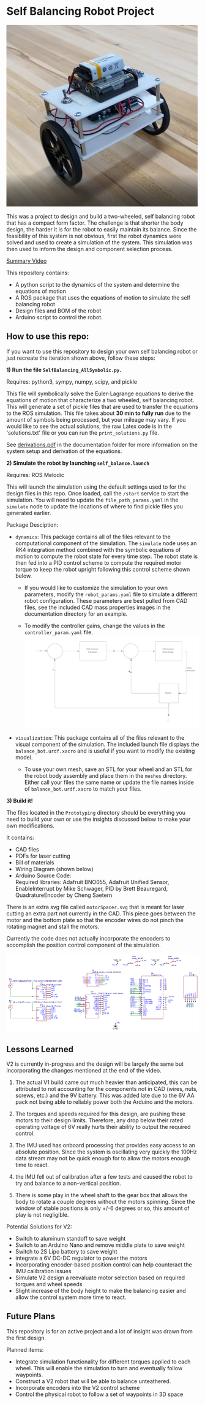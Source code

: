 # Self Balancing Robot Project
<img src="documentation/thumbnail.png" alt="thumbnail" width="500"/>

This was a project to design and build a two-wheeled, self balancing robot that has a compact form factor. The challenge is that shorter the body design, the harder it is for the robot to easily maintain its balance. Since the feasibility of this system is not obvious, first the robot dynamics were solved and used to create a simulation of the system. This simulation was then used to inform the design and component selection process.

[Summary Video](https://www.youtube.com/watch?v=kY2ciNZqLZk)

This repository contains:
- A python script to the dynamics of the system and determine the equations of motion
- A ROS package that uses the equations of motion to simulate the self balancing robot
- Design files and BOM of the robot
- Arduino script to control the robot.

## How to use this repo:

If you want to use this repository to design your own self balancing robot or just recreate the iteration shown above, follow these steps:

**1) Run the  file `SelfBalancing_AllSymbolic.py`.**

Requires: python3, sympy, numpy, scipy, and pickle

This file will symbolically solve the Euler-Lagrange equations to derive the equations of motion that characterize a two wheeled, self balancing robot. This will generate a set of pickle files that are used to transfer the equations to the ROS simulation. This file takes about **30 min to fully run** due to the amount of symbols being processed, but your mileage may vary. If you would like to see the actual solutions, the raw Latex code is in the 'solutions.txt' file or you can run the `print_solutions.py` file.

See [derivations.pdf](documentation/derivations.pdf) in the documentation folder for more information on the system setup and derivation of the equations.

**2) Simulate the robot by launching `self_balance.launch`**

Requires: ROS Melodic

This will launch the simulation using the default settings used to for the design files in this repo. Once loaded, call the `/start` service to start the simulation. You will need to update the `file_path_params.yaml` in the `simulate` node to update the locations of where to find pickle files you generated earlier.

Package Desciption:
  - `dynamics`: This package contains all of the files relevant to the computational component of the simulation. The `simulate` node uses an RK4 integration method combined with the symbolic equations of motion to compute the robot state for every time step. The robot state is then fed into a PID control scheme to compute the required motor torque to keep the robot upright following this control scheme shown below.

    - If you would like to customize the simulation to your own parameters, modify the `robot_params.yaml` file to simulate a different robot configuration. These parameters are best pulled from CAD files, see the included CAD mass properties images in the documentation directory for an example.

    - To modify the controller gains, change the values in the `controller_param.yaml` file.
  ![ControlScheme](documentation/control_scheme.png)   

- `visualization`: This package contains all of the files relevant to the visual component of the simulation. The included launch file displays the `balance_bot.urdf.xacro` and is useful if you want to modify the existing model.

    - To use your own mesh, save an STL for your wheel and an STL for the robot body assembly and place them in the `meshes` directory. Either call your files the same name or update the file names inside of `balance_bot.urdf.xacro` to match your files.

**3) Build it!**

The files located in the `Prototyping` directory should be everything you need to build your own or use the insights discussed below to make your own modifications.

It contains:
 - CAD files
 - PDFs for laser cutting
 - Bill of materials
 - Wiring Diagram (shown below)
 - Arduino Source Code:   
 Required libraries:
 Adafruit BNO055,
 Adafruit Unified Sensor,
 EnableInterrupt by Mike Schwager,
 PID by Brett Beauregard,
 QuadratureEncoder by Cheng Saetern

There is an extra svg file called `motorSpacer.svg` that is meant for laser cutting an extra part not currently in the CAD. This piece goes between the motor and the bottom plate so that the encoder wires do not pinch the rotating magnet and stall the motors.

Currently the code does not actually incorporate the encoders to accomplish the position control component of the simulation.

![WiringDiagram](Prototyping/wiring_diagram.png)

## Lessons Learned

V2 is currently in-progress and the design will be largely the same but incorporating the changes mentioned at the end of the video.

1) The actual V1 build came out much heavier than anticipated, this can be attributed to not accounting for the components not in CAD (wires, nuts, screws, etc.) and the 9V battery. This was added late due to the 6V AA pack not being able to reliably power both the Arduino and the motors.

2) The torques and speeds required for this design, are pushing these motors to their design limits. Therefore, any drop below their rated operating voltage of 6V really hurts their ability to output the required control.

3) The IMU used has onboard processing that provides easy access to an absolute position. Since the system is oscillating very quickly the 100Hz data stream may not be quick enough for to allow the motors enough time to react.

4) the IMU fell out of calibration after a few tests and caused the robot to try and balance to a non-vertical position.

5) There is some play in the wheel shaft to the gear box that allows the body to rotate a couple degrees without the motors spinning. Since the window of stable positions is only +/-6 degrees or so, this amount of play is not negligible.

Potential Solutions for V2:
 - Switch to aluminum standoff to save weight
 - Switch to an Arduino Nano and remove middle plate to save weight
 - Switch to 2S Lipo battery to save weight
 - integrate a 6V DC-DC regulator to power the motors
 - Incorporating encoder-based position control can help counteract the IMU calibration issues
 - Simulate V2 design a reevaluate motor selection based on required torques and wheel speeds
 - Slight increase of the body height to make the balancing easier and allow the control system more time to react.


## Future Plans

This repository is for an active project and a lot of insight was drawn from the first design.

Planned items:

- Integrate simulation functionality for different torques applied to each wheel. This will enable the simulation to turn and eventually follow waypoints.
- Construct a V2 robot that will be able to balance unteathered.
- Incorporate encoders into the V2 control scheme
- Control the physical robot to follow a set of waypoints in 3D space
